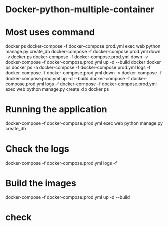 # Docker-python-multiple-container

# Most uses command 

  docker ps
  docker-compose -f docker-compose.prod.yml exec web python manage.py create_db
  docker-compose -f docker-compose.prod.yml down -v
  docker ps
  docker-compose -f docker-compose.prod.yml down -v
  docker-compose -f docker-compose.prod.yml up -d --build
  docker
  docker ps
  docker ps -a
  docker-compose -f docker-compose.prod.yml logs -f
  docker-compose -f docker-compose.prod.yml down -v
  docker-compose -f docker-compose.prod.yml up -d --build
  docker-compose -f docker-compose.prod.yml logs -f
  docker-compose -f docker-compose.prod.yml exec web python manage.py create_db
  docker ps

# Running the application 
  
  docker-compose -f docker-compose.prod.yml exec web python manage.py create_db
  
# Check the logs
  
  docker-compose -f docker-compose.prod.yml logs -f
  
# Build the images

  docker-compose -f docker-compose.prod.yml up -d --build
  
# check
